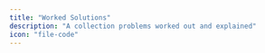 ```yaml
---
title: "Worked Solutions"
description: "A collection problems worked out and explained"
icon: "file-code"
---
```


